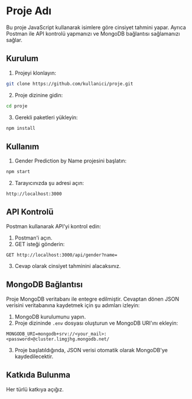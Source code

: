 # Proje Adı

Bu proje JavaScript kullanarak isimlere göre cinsiyet tahmini yapar. Ayrıca Postman ile API kontrolü yapmanızı ve MongoDB bağlantısı sağlamanızı sağlar.

## Kurulum

1. Projeyi klonlayın:

```bash
git clone https://github.com/kullanici/proje.git
```

2. Proje dizinine gidin:

```bash
cd proje
```

3. Gerekli paketleri yükleyin:

```bash
npm install
```

## Kullanım

1. Gender Prediction by Name projesini başlatın:

```bash
npm start
```

2. Tarayıcınızda şu adresi açın:

```
http://localhost:3000
```

## API Kontrolü

Postman kullanarak API'yi kontrol edin:

1. Postman'i açın.
2. GET isteği gönderin:

```
GET http://localhost:3000/api/gender?name=
```

3. Cevap olarak cinsiyet tahminini alacaksınız.

## MongoDB Bağlantısı

Proje MongoDB veritabanı ile entegre edilmiştir. Cevaptan dönen JSON verisini veritabanına kaydetmek için şu adımları izleyin:

1. MongoDB kurulumunu yapın.
2. Proje dizininde `.env` dosyası oluşturun ve MongoDB URI'ını ekleyin:

```
MONGODB_URI=mongodb+srv://<your_mail>:<password>@cluster.limgjhg.mongodb.net/
```

3. Proje başlatıldığında, JSON verisi otomatik olarak MongoDB'ye kaydedilecektir.

## Katkıda Bulunma

Her türlü katkıya açığız.


